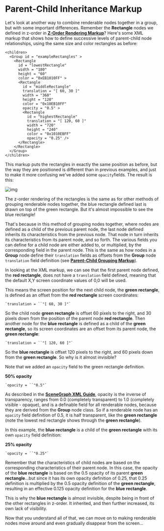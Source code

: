 # Parent-Child Inheritance Markup

Let's look at another way to combine renderable nodes together in a group, but with some important differences. Remember the **Rectangle** nodes we defined in z-order in [**Z-Order Rendering Markup**](https://github.com/rokudev/samples/blob/master/ux%20components/screen%20elements/z-order_parent_child/ZORenderablesExample.zip)? Here's some XML markup that shows how to define successive levels of parent-child node relationships, using the same size and color rectangles as before:

```
<children>
  <Group id = "exampleRectangles" >
    <Rectangle 
      id = "lowestRectangle" 
      width = "180" 
      height = "60" 
      color = "0xEB1010FF" >
      <Rectangle 
        id = "middleRectangle" 
        translation = "[ 60, 30 ]" 
        width = "360" 
        height = "120" 
        color = "0x10EB10FF" 
        opacity = "0.5" >
        <Rectangle 
          id = "highestRectangle" 
          translation = "[ 120, 60 ]" 
          width = "720" 
          height = "240" 
          color = "0x1010EBFF" 
          opacity = "0.25" />
      </Rectangle>
    </Rectangle>
  </Group>
</children>
```

 

This markup puts the rectangles in exactly the same position as before, but the way they are positioned is different than in previous examples, and just to make it more confusing we've added some `opacity`fields. The result is this:

![img](https://sdkdocs.roku.com/download/attachments/1606018/pcinheritdoc.jpg?version=2&modificationDate=1472835958936&api=v2)

The z-order rendering of the rectangles is the same as for other methods of grouping renderable nodes together, the blue rectangle defined last is drawn on top of the green rectangle. But it's almost impossible to see the blue rectangle! 

That's because in this method of grouping nodes together, where nodes are defined as a child of the previous parent node, the last node defined inherits its characteristics from the previous node. That node in turn inherits its characteristics from its parent node, and so forth. The various fields you can define for a child node are either added to, or multiplied, by the corresponding field in the parent node. This is the same as how nodes in a **Group** node define their `translation` fields as offsets from the **Group** node `translation` field definition (see [**Parent-Child Grouping Markup**](https://github.com/rokudev/samples/blob/master/ux%20components/screen%20elements/z-order_parent_child/PCRenderablesExample.zip)).

In looking at the XML markup, we can see that the first parent node defined, the **red rectangle**, does not have a `translation` field defined, meaning that the default X,Y screen coordinate values of 0,0 will be used.

This means the screen position for the next child node, the **green rectangle**, is defined as an offset from the **red rectangle** screen coordinates:

```
`translation = ``"[ 60, 30 ]"`
```

So the child node **green rectangle** is offset 60 pixels to the right, and 30 pixels down from the position of the parent node **red rectangle**. Then another node for the **blue rectangle** is defined as a child of the **green rectangle**, so its screen coordinates are an offset from its parent node, the **green rectangle**:

```
`translation = ``"[ 120, 60 ]"`
```

So the **blue rectangle** is offset 120 pixels to the right, and 60 pixels down from the **green rectangle**. So why is it almost invisible?

Note that we added an `opacity` field to the green rectangle definition. 

**50% opacity**

```
`opacity = ``"0.5"`
```

As described in the [**SceneGraph XML Guide**](https://sdkdocs.roku.com/display/sdkdoc/SceneGraph+Core+Concepts), opacity is the inverse of transparency, ranges from 0.0 (completely transparent) to 1.0 (completely visible - opaque), and is a definable field for all renderable nodes, because they are derived from the **Group** node class. So if a renderable node has an `opacity` field definition of 0.5, it is half transparent, like the **green rectangle** (note the lowest red rectangle shows through the **green rectangle**).

In this example, the **blue rectangle** is a child of the **green rectangle** with its own `opacity` field definition:

**25% opacity**

```
`opacity = ``"0.25"`
```

Remember that the characteristics of child nodes are based on the corresponding characteristics of their parent node. In this case, the opacity of the **blue rectangle** is based on the 0.5 opacity of its parent **green rectangle**...but since it has its own opacity definition of 0.25, that 0.25 definition is multiplied by the 0.5 opacity definition of the **green rectangle**, resulting in an effective 0.125 opacity definition for the **blue rectangle**.

This is why the **blue rectangle** is almost invisible, despite being in front of the other rectangles in z-order. It inherited, and then further increased, its own lack of visibility.

Now that you understand all of that, we can move on to making renderable nodes move around and even gradually disappear from the screen...